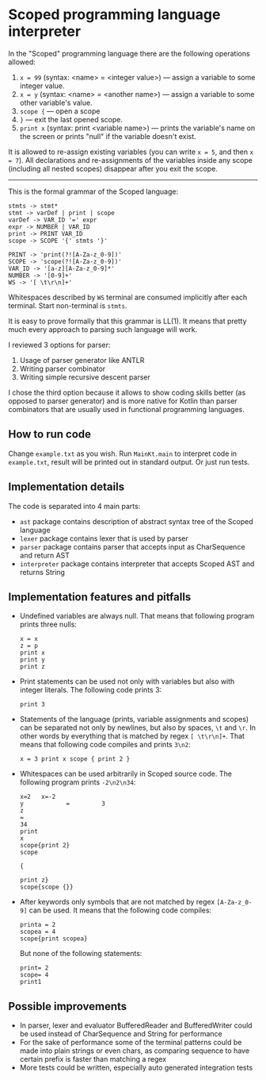 # Scoped programming language interpreter

In the "Scoped" programming language there are the following operations allowed:

1. `x = 99` (syntax: \<name> = \<integer value>) — assign a variable to some integer value.
2. `x = y` (syntax: \<name> = \<another name>) — assign a variable to some other variable's value.
3. `scope {` — open a scope
4. `}` — exit the last opened scope.
5. `print x` (syntax: print \<variable name>) — prints the variable's name on the screen or prints "null" if the variable doesn't exist.

It is allowed to re-assign existing variables (you can write `x = 5`, and then `x = 7`).  All declarations and re-assignments of the variables inside any scope (including all nested scopes) disappear after you exit the scope.

---

This is the formal grammar of the Scoped language:
```
stmts -> stmt*
stmt -> varDef | print | scope
varDef -> VAR_ID '=' expr
expr -> NUMBER | VAR_ID
print -> PRINT VAR_ID
scope -> SCOPE '{' stmts '}'

PRINT -> 'print(?![A-Za-z_0-9])'
SCOPE -> 'scope(?![A-Za-z_0-9])'
VAR_ID -> '[a-z][A-Za-z_0-9]*'
NUMBER -> '[0-9]+'
WS -> '[ \t\r\n]+'
```

Whitespaces described by `WS` terminal are consumed implicitly after each terminal. Start non-terminal is `stmts`.

It is easy to prove formally that this grammar is LL(1). It means that pretty much every approach to parsing such language will work.

I reviewed 3 options for parser:
1. Usage of parser generator like ANTLR
2. Writing parser combinator
3. Writing simple recursive descent parser

I chose the third option because it allows to show coding skills better (as opposed to parser generator) and is more native for Kotlin than parser combinators that are usually used in functional programming languages.

## How to run code

Change `example.txt` as you wish. Run `MainKt.main` to interpret code in `example.txt`, result will be printed out in standard output. Or just run tests.

## Implementation details

The code is separated into 4 main parts:
* `ast` package contains description of abstract syntax tree of the Scoped language
* `lexer` package contains lexer that is used by parser
* `parser` package contains parser that accepts input as CharSequence and return AST
* `interpreter` package contains interpreter that accepts Scoped AST and returns String

## Implementation features and pitfalls

* Undefined variables are always null. That means that following program prints three nulls:
    ```
    x = x
    z = p
    print x
    print y
    print z
    ```
* Print statements can be used not only with variables but also with integer literals. The following code prints 3:
    ```
    print 3
    ```
* Statements of the language (prints, variable assignments and scopes) can be separated not only by newlines, but also by spaces, `\t` and `\r`. In other words by everything that is matched by regex `[ \t\r\n]+`. That means that following code compiles and prints `3\n2`:
    ```
    x = 3 print x scope { print 2 }
    ```
* Whitespaces can be used arbitrarily in Scoped source code. The following program prints `-2\n2\n34`:
    ```
    x=2   x=-2
    y            =         3
    z
    =
    34
    print    
    x
    scope{print 2}
    scope
    
    {
    
    print z}
    scope{scope {}}
    ```
* After keywords only symbols that are not matched by regex `[A-Za-z_0-9]` can be used. It means that the following code compiles:
    ```
    printa = 2
    scopea = 4
    scope{print scopea}
    ```
  But none of the following statements:
    ```
    print= 2
    scope= 4
    print1
    ```

## Possible improvements

* In parser, lexer and evaluator BufferedReader and BufferedWriter could be used instead of CharSequence and String for performance
* For the sake of performance some of the terminal patterns could be made into plain strings or even chars, as comparing sequence to have certain prefix is faster than matching a regex
* More tests could be written, especially auto generated integration tests
